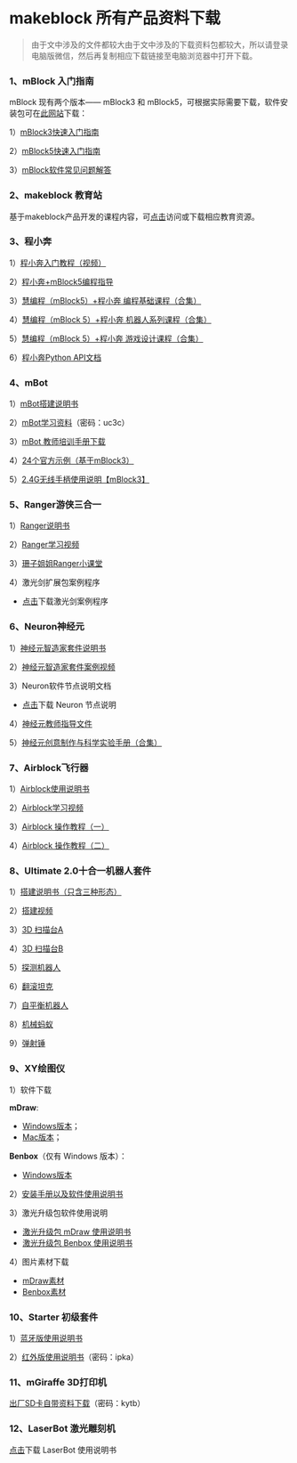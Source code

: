 # makeblock 所有产品资料下载

> 由于文中涉及的文件都较大由于文中涉及的下载资料包都较大，所以请登录电脑版微信，然后再复制相应下载链接至电脑浏览器中打开下载。

### 1、mBlock 入门指南

mBlock 现有两个版本—— mBlock3 和 mBlock5，可根据实际需要下载，软件安装包可在[此网站](http://www.mblock.cc/zh-home/software/)下载：

1）[mBlock3快速入门指南](http://download.makeblock.com/mblock/docs/mBlockRuMen.pdf)

2）[mBlock5快速入门指南](http://static.education.makeblock.com/intro.pdf)

3）[mBlock软件常见问题解答](http://www.mblock.cc/zh-home/faq/)

### 2、makeblock 教育站

基于makeblock产品开发的课程内容，可[点击](http://education.makeblock.com/zh-hans/resource/)访问或下载相应教育资源。

### 3、程小奔

1）[程小奔入门教程（视频）](http://bbs.makeblock.com/thread-3369-1-1.html)

2）[程小奔+mBlock5编程指导](http://docs-for-mk.readthedocs.io/zh/latest/)

3）[慧编程（mBlock5）+程小奔 编程基础课程（合集）](http://education.makeblock.com/zh-hans/resource/mblock5codeyrockybasic/)

4）[慧编程（mBlock 5）+程小奔 机器人系列课程（合集）](http://education.makeblock.com/zh-hans/resource/jqrkc/)

5）[慧编程（mBlock 5）+程小奔 游戏设计课程（合集）](http://education.makeblock.com/zh-hans/resource/mblock5codeyyxsjkc/)

6）[程小奔Python API文档](http://docs-for-mk.readthedocs.io/zh/latest/api/codey/)

### 4、mBot

1）[mBot搭建说明书](http://cdnlab.makeblock.com/mBot%20v1.1%E8%AF%B4%E6%98%8E%E4%B9%A6mBot-V1.1-%E4%B8%AD%E6%96%87%E8%AF%B4%E6%98%8E%E4%B9%A6D1.2.1.pdf)

2）[mBot学习资料](http://pan.baidu.com/s/1eRRtdeE)（密码：uc3c）

3）[mBot 教师培训手册下载](http://bbs.makeblock.com/forum.php?mod=attachment&aid=NTg5NXw5OTZjMDE5OHwxNTMxMjkxMzgwfDg1Njd8MzMyMQ%3D%3D)

4）[24个官方示例（基于mBlock3）](http://education.makeblock.com/zh-hans/resource/mblock-3-examples/)

5）[2.4G无线手柄使用说明【mBlock3】](http://download.makeblock.com/mblock/docs/wuxian_shoubing_shuoming_zh.pdf)

### 5、Ranger游侠三合一

1）[Ranger说明书](http://cdnlab.makeblock.com/specificationRanger%E4%B8%AD%E6%96%87%E8%AF%B4%E6%98%8E%E4%B9%A6V1.0%E5%AE%8C%E6%95%B4%E7%89%88.pdf)

2）[Ranger学习视频](http://cdnlab.makeblock.com/ranger%E5%AD%A6%E4%B9%A0%E8%A7%86%E9%A2%91.rar)

3）[珊子姐姐Ranger小课堂](http://pan.baidu.com/s/1hscd0Ks)

4）激光剑扩展包案例程序

* [点击](http://bbs.makeblock.com/forum.php?mod=attachment&aid=NjEzNXw0MzI3ZmYxZXwxNTMyNDgzODM2fDg1Njd8MzMyMQ%3D%3D)下载激光剑案例程序

### 6、Neuron神经元

1）[神经元智造家套件说明书](http://cdnlab.makeblock.com/Neuron_STD_SC_User%20Manual_%E6%99%BA%E9%80%A0%E5%AE%B6%E5%A5%97%E4%BB%B6_D1.1.1_M402010049_print.pdf)

2）[神经元智造家套件案例视频](http://cdnlab.makeblock.com/%E6%A1%88%E4%BE%8B%E8%A7%86%E9%A2%91.rar)

3）Neuron软件节点说明文档

* [点击](http://bbs.makeblock.com/forum.php?mod=attachment&aid=NTgzNHxhNThmYzViYnwxNTMyNDgzODM2fDg1Njd8MzMyMQ%3D%3D)下载 Neuron 节点说明

4）[神经元教师指导文件](http://education.makeblock.com/zh-hans/resource/jszdwj/)

5）[神经元创意制作与科学实验手册（合集）](http://education.makeblock.com/zh-hans/resource/neuronv4/)

### 7、Airblock飞行器

1）[Airblock使用说明书](http://cdnlab.makeblock.com/%E4%B8%AD%E6%96%87Airblock-V1.0_STD_CN_%E8%AF%B4%E6%98%8E%E4%B9%A6%20%20_D1.2.23_7.40.4610_Edit.pdf)

2）[Airblock学习视频](http://cdnlab.makeblock.com/Airblock%E8%A7%86%E9%A2%91.rar)

3）[Airblock 操作教程（一）](http://cdnlab.makeblock.com/Airblock%20APP%E6%93%8D%E4%BD%9C%E6%95%99%E7%A8%8B%EF%BC%88%E4%B8%80%EF%BC%89.dochttp://cdnlab.makeblock.com/Ultimate%202.0%E8%A3%85%E9%85%8D%E8%A7%86%E9%A2%91%E8%B5%84%E6%96%99.rar)

4）[Airblock 操作教程（二）](http://cdnlab.makeblock.com/Airblock%20APP%E6%93%8D%E4%BD%9C%E6%95%99%E7%A8%8B%EF%BC%88%E4%BA%8C%EF%BC%89upload.doc)

### 8、Ultimate 2.0十合一机器人套件

1）[搭建说明书（只含三种形态）](http://cdnlab.makeblock.com/Ultimate-V2.0_10%E5%90%881%E6%9C%BA%E5%99%A8%E4%BA%BA%E5%A5%97%E4%BB%B6%E8%AF%B4%E6%98%8E%E4%B9%A6.pdf)

2）[搭建视频](http://cdnlab.makeblock.com/Ultimate%202.0%E8%A3%85%E9%85%8D%E8%A7%86%E9%A2%91%E8%B5%84%E6%96%99.rar)

3）[3D 扫描台A](http://appinventor.makeblock.com/3D%E6%89%AB%E6%8F%8F%E5%8F%B0-A.pdf)

4）[3D 扫描台B](http://appinventor.makeblock.com/3D%E6%89%AB%E6%8F%8F%E5%8F%B0-B.pdf)

5）[探测机器人](http://appinventor.makeblock.com/%E6%8E%A2%E6%B5%8B%E5%99%A8.pdf)

6）[翻滚坦克](http://appinventor.makeblock.com/%E7%BF%BB%E6%BB%9A%E5%9D%A6%E5%85%8B.pdf)

7）[自平衡机器人](http://appinventor.makeblock.com/%E8%87%AA%E5%B9%B3%E8%A1%A1.pdf)

8）[机械蚂蚁](http://appinventor.makeblock.com/%E6%9C%BA%E6%A2%B0%E8%9A%82%E8%9A%81%E7%BB%84%E8%A3%85%E6%AD%A5%E9%AA%A4.pdf)

9）[弹射锤](http://appinventor.makeblock.com/%E5%BC%B9%E5%B0%84%E9%94%A4.pdf)

### 9、XY绘图仪

1）软件下载

**mDraw**:

* [Windows版本](http://pan.baidu.com/s/1dFwV0Nf)；
* [Mac版本](https://pan.baidu.com/s/1misDxJq)；

**Benbox**（仅有 Windows 版本）：

*  [Windows版本](http://pan.baidu.com/s/1o7T6P9S)

2）[安装手册以及软件使用说明书](http://pan.baidu.com/s/1pKC9PrH)

3）激光升级包软件使用说明

* [激光升级包 mDraw 使用说明书](http://pan.baidu.com/s/1geVPi3T)
* [激光升级包 Benbox 使用说明书](http://pan.baidu.com/s/1dFbYQg5)

4）图片素材下载

* [mDraw素材](http://pan.baidu.com/s/1pKIF3MN)
* [Benbox素材](http://pan.baidu.com/s/1nvKvG9r)

### 10、Starter 初级套件

1）[蓝牙版使用说明书](http://pan.baidu.com/s/1c07x3aw)

2）[红外版使用说明书](http://pan.baidu.com/s/1bnhFU2N)（密码：ipka）

### 11、mGiraffe 3D打印机

[出厂SD卡自带资料下载](https://pan.baidu.com/s/1geGVoun)（密码：kytb）

### 12、LaserBot 激光雕刻机

[点击](http://bbs.makeblock.com/forum.php?mod=attachment&aid=NTgzNXxjN2VmODU2OXwxNTMyNDgzODM2fDg1Njd8MzMyMQ%3D%3D)下载 LaserBot 使用说明书

